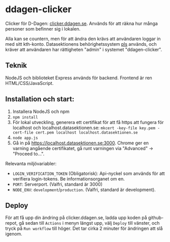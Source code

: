 # ddagen-clicker
Clicker för D-Dagen: [clicker.ddagen.se](http://clicker.ddagen.se). Används för att räkna hur många personer som befinner sig i lokalen.

Alla kan se countern, men för att ändra den krävs att användaren loggar in med sitt kth-konto. Datasektionens behörighetssystem [pls](https://pls.datasektionen.se) används, och kräver att användaren har rättigheten "admin" i systemet "ddagen-clicker".

## Teknik
NodeJS och biblioteket Express används för backend. Frontend är ren HTML/CSS/JavaScript.

## Installation och start:

1. Installera NodeJS och npm
2. `npm install`
3. För lokal utveckling, generera ett certifikat för att få https att fungera för localhost och localhost.datasektionen.se:
   `mkcert -key-file key.pem -cert-file cert.pem localhost localhost.datasektionen.se`
4. `node app.js`
5. Gå in på https://localhost.datasektionen.se:3000. Chrome ger en varning angående certifikatet, gå runt varningen via "Advanced" -> "Proceed to...".

Relevanta miljövariabler:

* `LOGIN_VERIFICATION_TOKEN` (Obligatorisk): Api-nyckel som används för att verifiera login-tokens. Be informationsorganet om en.
* `PORT`: Serverport. (Valfri, standard är 3000)
* `NODE_ENV`: `development`/`production`. (Valfri, standard är development).

## Deploy

För att få upp din ändring på clicker.ddagen.se, ladda upp koden på github-repot, gå sedan till `Actions` i menyn längst upp, välj `Deploy` till vänster, och tryck på `Run workflow` till höger. Det tar cirka 2 minuter för ändringen att slå igenom.